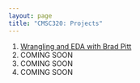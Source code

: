```yaml
---
layout: page
title: "CMSC320: Projects"
---
```


1. [Wrangling and EDA with Brad Pitt]({{site.baseurl}}/projects/project_1.html)  
2. COMING SOON  
3. COMING SOON  
4. COMING SOON  
